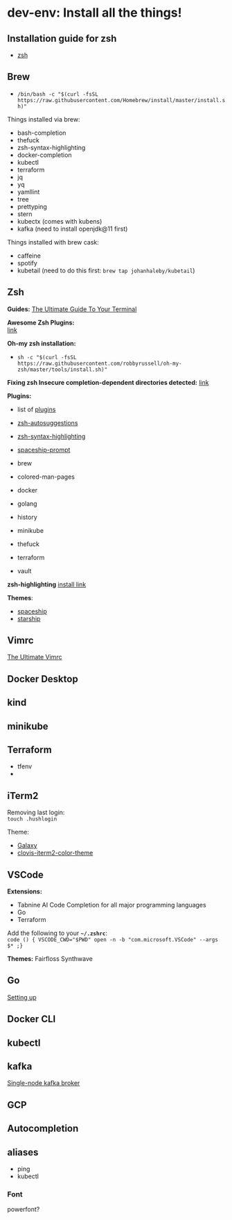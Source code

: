 # dev-env: Install all the things!

## Installation guide for zsh
* [zsh](https://sourabhbajaj.com/mac-setup/iTerm/zsh.html)

## Brew

* ```/bin/bash -c "$(curl -fsSL https://raw.githubusercontent.com/Homebrew/install/master/install.sh)"```

Things installed via brew:
* bash-completion
* thefuck
* zsh-syntax-highlighting
* docker-completion
* kubectl
* terraform
* jq
* yq
* yamllint
* tree
* prettyping
* stern
* kubectx (comes with kubens)
* kafka (need to install openjdk@11 first) 

Things installed with brew cask:
* caffeine
* spotify
* kubetail (need to do this first: `brew tap johanhaleby/kubetail`) 

## Zsh

**Guides:**
[The Ultimate Guide To Your Terminal](https://towardsdatascience.com/the-ultimate-guide-to-your-terminal-makeover-e11f9b87ac99)

**Awesome Zsh Plugins:**  
[link](https://github.com/unixorn/awesome-zsh-plugins)

**Oh-my zsh installation:**

* ```sh -c "$(curl -fsSL https://raw.githubusercontent.com/robbyrussell/oh-my-zsh/master/tools/install.sh)"```

**Fixing zsh Insecure completion-dependent directories detected:**
[link](https://github.com/ohmyzsh/ohmyzsh/issues/6835#issuecomment-390187157)

**Plugins:**
* list of [plugins](https://github.com/ohmyzsh/ohmyzsh/tree/master/plugins/)


* [zsh-autosuggestions](https://github.com/zsh-users/zsh-autosuggestions)
* [zsh-syntax-highlighting](https://github.com/zsh-users/zsh-syntax-highlighting)
* [spaceship-prompt](https://github.com/spaceship-prompt/spaceship-prompt)
* brew
* colored-man-pages
* docker
* golang
* history
* minikube
* thefuck
* terraform
* vault

**zsh-highlighting**
[install link](https://github.com/zsh-users/zsh-syntax-highlighting/blob/master/INSTALL.md)

**Themes**:

* [spaceship](https://github.com/pascaldevink/spaceship-zsh-theme)
* [starship](https://starship.rs/)
 
## Vimrc 
[The Ultimate Vimrc](https://github.com/amix/vimrc)
## Docker Desktop

## kind

## minikube

## Terraform
- tfenv
- 

## iTerm2

Removing last login:  
```touch .hushlogin```

Theme:
* [Galaxy](https://github.com/jglovier/galaxy-theme-iterm)
* [clovis-iterm2-color-theme](https://gist.github.com/Leenie/fd1888924a79a3546936690adf789b20)

## VSCode
**Extensions:**
- Tabnine AI Code Completion for all major programming languages
- Go
- Terraform

Add the following to your **`~/.zshrc`**:  
```code () { VSCODE_CWD="$PWD" open -n -b "com.microsoft.VSCode" --args $* ;}```

**Themes:**
Fairfloss
Synthwave

## Go
[Setting up](https://jimkang.medium.com/install-go-on-mac-with-homebrew-5fa421fc55f5)

## Docker CLI

## kubectl

##

## kafka

[Single-node kafka broker](https://codingnconcepts.com/post/apache-kafka-installation/)

## GCP

## Autocompletion

## aliases
* ping
* kubectl 


### Font
powerfont? 
